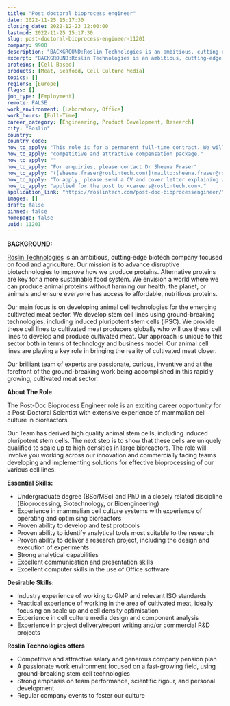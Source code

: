 ```yaml
---
title: "Post doctoral bioprocess engineer"
date: 2022-11-25 15:17:30
closing_date: 2022-12-23 12:00:00
lastmod: 2022-11-25 15:17:30
slug: post-doctoral-bioprocess-engineer-11201
company: 9900
description: "BACKGROUND:Roslin Technologies is an ambitious, cutting‐edge biotech company focused on food and agriculture. Our mission is to advance disruptive biotechnologies to improve how we produce proteins. Alternative proteins are key for a more sustainable food system. We envision a world where we can produce animal proteins without harming our health, the planet, or animals and ensure everyone has access to affordable, nutritious proteins."
excerpt: "BACKGROUND:Roslin Technologies is an ambitious, cutting‐edge biotech company focused on food and agriculture. Our mission is to advance disruptive biotechnologies to improve how we produce proteins. Alternative proteins are key for a more sustainable food system. We envision a world where we can produce animal proteins without harming our health, the planet, or animals and ensure everyone has access to affordable, nutritious proteins."
proteins: [Cell-Based]
products: [Meat, Seafood, Cell Culture Media]
topics: []
regions: [Europe]
flags: []
job_type: [Employment]
remote: FALSE
work_environment: [Laboratory, Office]
work_hours: [Full-Time]
career_category: [Engineering, Product Development, Research]
city: "Roslin"
country: 
country_code: 
how_to_apply: "This role is for a permanent full-time contract. We will offer a"
how_to_apply: "competitive and attractive compensation package."
how_to_apply: ""
how_to_apply: "For enquiries, please contact Dr Sheena Fraser"
how_to_apply: "([sheena.fraser@roslintech.com)](mailto:sheena.fraser@roslintech.com)."
how_to_apply: "To apply, please send a CV and cover letter explaining why you have"
how_to_apply: "applied for the post to <careers@roslintech.com>."
application_link: "https://roslintech.com/post-doc-bioprocessengineer/"
images: []
draft: false
pinned: false
homepage: false
uuid: 11201
---
```

**BACKGROUND:**

[Roslin Technologies](https://roslintech.com/) is an ambitious,
cutting‐edge biotech company focused on food and agriculture. Our
mission is to advance disruptive biotechnologies to improve how we
produce proteins. Alternative proteins are key for a more sustainable
food system. We envision a world where we can produce animal proteins
without harming our health, the planet, or animals and ensure everyone
has access to affordable, nutritious proteins.

Our main focus is on developing animal cell technologies for the
emerging cultivated meat sector. We develop stem cell lines using
ground-breaking technologies, including induced pluripotent stem cells
(iPSC). We provide these cell lines to cultivated meat producers
globally who will use these cell lines to develop and produce cultivated
meat. Our approach is unique to this sector both in terms of technology
and business model. Our animal cell lines are playing a key role in
bringing the reality of cultivated meat closer.

Our brilliant team of experts are passionate, curious, inventive and at
the forefront of the ground-breaking work being accomplished in this
rapidly growing, cultivated meat sector.

**About The Role**

The Post-Doc Bioprocess Engineer role is an exciting career opportunity
for a Post-Doctoral Scientist with extensive experience of mammalian
cell culture in bioreactors.

Our Team has derived high quality animal stem cells, including induced
pluripotent stem cells. The next step is to show that these cells are
uniquely qualified to scale up to high densities in large bioreactors.
The role will involve you working across our innovation and commercially
facing teams developing and implementing solutions for effective
bioprocessing of our various cell lines.

**Essential Skills:**

-   Undergraduate degree (BSc/MSc) and PhD in a closely related
    discipline (Bioprocessing, Biotechnology, or Bioengineering)
-   Experience in mammalian cell culture systems with experience of
    operating and optimising bioreactors
-   Proven ability to develop and test protocols
-   Proven ability to identify analytical tools most suitable to the
    research
-   Proven ability to deliver a research project, including the design
    and execution of experiments
-   Strong analytical capabilities
-   Excellent communication and presentation skills
-   Excellent computer skills in the use of Office software

**Desirable Skills:**

-   Industry experience of working to GMP and relevant ISO standards
-   Practical experience of working in the area of cultivated meat,
    ideally focusing on scale up and cell density optimisation
-   Experience in cell culture media design and component analysis
-   Experience in project delivery/report writing and/or commercial R&D
    projects

**Roslin Technologies offers**

-   Competitive and attractive salary and generous company pension plan
-   A passionate work environment focused on a fast-growing field, using
    ground-breaking stem cell technologies
-   Strong emphasis on team performance, scientific rigour, and personal
    development
-   Regular company events to foster our culture
